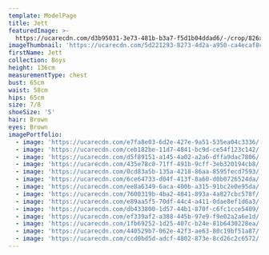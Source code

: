 ```yaml
---
template: ModelPage
title: Jett
featuredImage: >-
  https://ucarecdn.com/d3b95031-3e73-481b-b3a7-f5d1b04ddad6/-/crop/826x448/0,324/-/preview/
imageThumbnail: 'https://ucarecdn.com/5d221293-8273-4d2a-a950-ca4ecaf8c11e/'
firstName: Jett
collection: Boys
height: 136cm
measurementType: chest
bust: 65cm
waist: 58cm
hips: 65cm
size: 7/8
shoeSize: '5'
hair: Brown
eyes: Brown
imagePortfolio:
  - image: 'https://ucarecdn.com/e7fa8e03-6d2e-427e-9a51-535ea04c3336/'
  - image: 'https://ucarecdn.com/ceb182be-11d7-4841-bc9d-ce54f123c142/'
  - image: 'https://ucarecdn.com/d5f89151-a145-4a02-a2a6-dffa9dac7806/'
  - image: 'https://ucarecdn.com/435e78c0-71ff-491b-9cff-3eb320194cb8/'
  - image: 'https://ucarecdn.com/0cd83a5b-135a-4218-86aa-8595fecd7593/'
  - image: 'https://ucarecdn.com/6ce64733-d04f-413f-8a60-d0b0726524da/'
  - image: 'https://ucarecdn.com/ee8a6349-6aca-400b-a315-91bc2e0e95da/'
  - image: 'https://ucarecdn.com/7600319b-4ba2-4841-893a-4a827cbc578f/'
  - image: 'https://ucarecdn.com/e89aa5f5-70df-44c4-a411-0dae8ef1d6a3/'
  - image: 'https://ucarecdn.com/db433800-1d57-44b1-870f-c6fc1cce5409/'
  - image: 'https://ucarecdn.com/ef339af2-a388-445b-97e9-f9e02a2a6e1d/'
  - image: 'https://ucarecdn.com/1fb69252-1d25-407c-b24e-81b6430228ea/'
  - image: 'https://ucarecdn.com/440529b7-062e-42f3-ae63-80c19bf51a87/'
  - image: 'https://ucarecdn.com/ccd0bd5d-adcf-4802-873e-8cd26c2c6572/'
---
```


